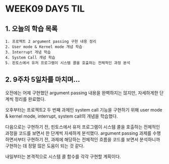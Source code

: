# WEEK09 DAY5 TIL

## 1. 오늘의 학습 목록
```
1. 프로젝트 2 argument passing 구현 내용 정리
2. User mode & Kernel mode 개념 학습
3. Interrupt 개념 학습
4. System Call 개념 학습
5. 핀토스에서 유저 프로그램이 시스템 콜을 호출하는 전체적인 과정 분석
```

## 2. 9주차 5일차를 마치며...
오전에는 어제 구현했던 argument passing 내용을 완벽하지는 않지만, 자세하게한 단계씩 정리를 완료했다.

오후부터는 프로젝트2 두 번째 과제인 system call 기능을 구현하기 위해 user mode & kernel mode, interrupt, system call의 개념을 학습했다.

다음으로는 구현하기 전, 핀토스에서 유저 프로그램이 시스템 콜을 호출하는 전체적인 과정을 코드를 보면서 한 단계씩 자세하게 분석했다.
argument passing 과제를 수행하면서부터 구현하기 전, 과제에 해당하는 전체적인 흐름을 코드를 보면서 분석하니까 구현하는 데 정말 많은 도움이 되는 것 같다.

내일부터는 본격적으로 시스템 콜 함수를 각각 구현할 계획이다.